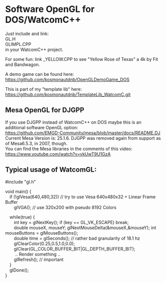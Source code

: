 # Software OpenGL for DOS/WatcomC++

Just include and link:  
  GL.H  
  GLIMPL.CPP  
in your WatcomC++ project.  

For some fun: link _YELLOW.CPP to see "Yellow Rose of Texas" a 4k by Fit and Bandwagon.  

A demo game can be found here: https://github.com/kosmonautdnb/OpenGLDemoGame_DOS  

This is part of my "template lib" here: https://github.com/kosmonautdnb/TemplateLib_WatcomC.git  

## Mesa OpenGL for DJGPP
If you use DJGPP instead of WatcomC++ on DOS maybe this is an additional software OpenGL option:  
https://github.com/EMGD-Community/mesa/blob/master/docs/README.DJ  
Current Mesa Version is: 25.1.6. DJGPP was removed again from support as of Mesa6.5.3, in 2007, though.  
You can find the Mesa libraries in the comments of this video:  
https://www.youtube.com/watch?v=vkUwT9U1GzA

## Typical usage of WatcomGL:
#include "gl.h"  

void main() {  
&emsp;if (!glVesa(640,480,32))  // try to use Vesa 640x480x32 + Linear Frame Buffer  
&emsp;&emsp;glVGA(); // use 320x200 with pseudo 8192 Colors  

&emsp;while(true) {  
&emsp;&emsp;int key = glNextKey(); if (key == GL_VK_ESCAPE) break;  
&emsp;&emsp;double mouseX, mouseY; glNextMouseDelta(&mouseX,&mouseY); int mouseButtons = glMouseButtons();  
&emsp;&emsp;double time = glSeconds(); // rather bad granularity of 18.1 hz  
&emsp;&emsp;glClearColor(0.25,0.5,1.0,0.0);  
&emsp;&emsp;glClear(GL_COLOR_BUFFER_BIT|GL_DEPTH_BUFFER_BIT);  
&emsp;&emsp; .. Render something ..  
&emsp;&emsp;glRefresh(); // important  
&emsp;}  
&emsp;glDone();  
}

